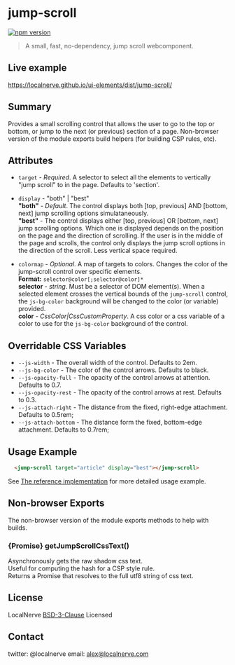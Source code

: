 # jump-scroll
[![npm version](https://badge.fury.io/js/%40localnerve%2Fjump-scroll.svg)](http://badge.fury.io/js/%40localnerve%2Fjump-scroll)

> A small, fast, no-dependency, jump scroll webcomponent.

## Live example
  https://localnerve.github.io/ui-elements/dist/jump-scroll/

## Summary

Provides a small scrolling control that allows the user to go to the top or bottom, or jump to the next (or previous) section of a page. Non-browser version of the module exports build helpers (for building CSP rules, etc).

## Attributes

* `target` - *Required*. A selector to select all the elements to vertically "jump scroll" to in the page. Defaults to 'section'.  

* `display` - "both" | "best"  
  **"both"** - *Default*. The control displays both [top, previous] AND [bottom, next] jump scrolling options simulataneously.  
  **"best"** - The control displays either [top, previous] OR [bottom, next] jump scrolling options. Which one is displayed depends on the position on the page and the direction of scrolling. If the user is in the middle of the page and scrolls, the control only displays the jump scroll options in the direction of the scroll. Less vertical space required.  
  
* `colormap` - *Optional*. A map of targets to colors. Changes the color of the jump-scroll control over specific elements.  
  **Format:** `selector@color[;selector@color]*`  
  **selector** - *string*. Must be a selector of DOM element(s). When a selected element crosses the vertical bounds of the `jump-scroll` control, the `js-bg-color` background will be changed to the color (or variable) provided.  
  **color** - *CssColor|CssCustomProperty*. A css color or a css variable of a color to use for the `js-bg-color` background of the control.  

## Overridable CSS Variables

* `--js-width` - The overall width of the control. Defaults to 2em.
* `--js-bg-color` - The color of the control arrows. Defaults to black.
* `--js-opacity-full` - The opacity of the control arrows at attention. Defaults to 0.7.
* `--js-opacity-rest` - The opacity of the control arrows at rest. Defaults to 0.3.
* `--js-attach-right` - The distance from the fixed, right-edge attachment. Defaults to 0.5rem;
* `--js-attach-bottom` - The distance form the fixed, bottom-edge attachment. Defaults to 0.7rem;

## Usage Example

```html 
  <jump-scroll target="article" display="best"></jump-scroll>
```
See [The reference implementation](index.html) for more detailed usage example.

## Non-browser Exports

The non-browser version of the module exports methods to help with builds.

### {Promise} getJumpScrollCssText()

Asynchronously gets the raw shadow css text.  
Useful for computing the hash for a CSP style rule.  
Returns a Promise that resolves to the full utf8 string of css text.

## License

LocalNerve [BSD-3-Clause](LICENSE.md) Licensed

## Contact

twitter: @localnerve
email: alex@localnerve.com

